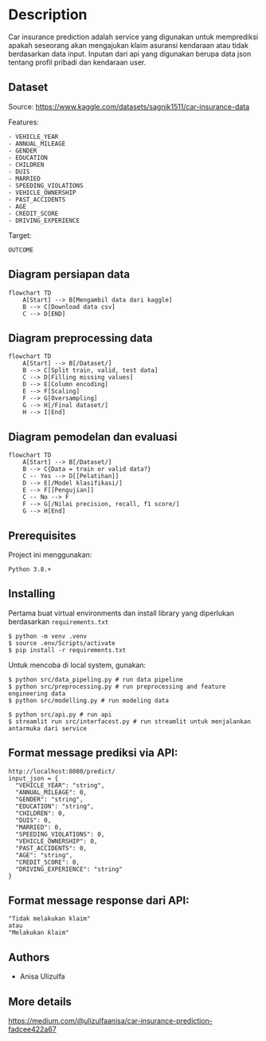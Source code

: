 # Description

Car insurance prediction adalah service yang digunakan untuk memprediksi apakah seseorang akan mengajukan klaim asuransi kendaraan atau tidak berdasarkan data input. Inputan dari api yang digunakan berupa data json tentang profil pribadi dan kendaraan user.

## Dataset

Source: https://www.kaggle.com/datasets/sagnik1511/car-insurance-data

Features: 

    - VEHICLE_YEAR
    - ANNUAL_MILEAGE
    - GENDER
    - EDUCATION
    - CHILDREN
    - DUIS
    - MARRIED
    - SPEEDING_VIOLATIONS
    - VEHICLE_OWNERSHIP
    - PAST_ACCIDENTS
    - AGE
    - CREDIT_SCORE
    - DRIVING_EXPERIENCE

Target:

    OUTCOME

## Diagram persiapan data

```mermaid
flowchart TD
    A[Start] --> B[Mengambil data dari kaggle]
    B --> C[Download data csv]
    C --> D[END]
```

## Diagram preprocessing data

```mermaid
flowchart TD
    A[Start] --> B[/Dataset/]
    B --> C[Split train, valid, test data]
    C --> D[Filling missing values]
    D --> E[Column encoding]
    E --> F[Scaling]
    F --> G[Oversampling]
    G --> H[/Final dataset/]
    H --> I[End]
```

## Diagram pemodelan dan evaluasi
```mermaid
flowchart TD
    A[Start] --> B[/Dataset/]
    B --> C{Data = train or valid data?}
    C -- Yes --> D[[Pelatihan]]
    D --> E[/Model klasifikasi/]
    E --> F[[Pengujian]]
    C -- No --> F
    F --> G[/Nilai precision, recall, f1 score/]
    G --> H[End]
```

## Prerequisites

Project ini menggunakan:
    
    Python 3.8.+

## Installing

Pertama buat virtual environments dan install library yang diperlukan berdasarkan `requirements.txt`

    $ python -m venv .venv
    $ source .env/Scripts/activate
    $ pip install -r requirements.txt

Untuk mencoba di local system, gunakan:
    
    $ python src/data_pipeling.py # run data pipeline
    $ python src/preprocessing.py # run preprocessing and feature engineering data
    $ python src/modelling.py # run modeling data

    $ python src/api.py # run api
    $ streamlit run src/interfacest.py # run streamlit untuk menjalankan antarmuka dari service

## Format message prediksi via API:

    http://localhost:8080/predict/
    input_json = {
      "VEHICLE_YEAR": "string",
      "ANNUAL_MILEAGE": 0,
      "GENDER": "string",
      "EDUCATION": "string",
      "CHILDREN": 0,
      "DUIS": 0,
      "MARRIED": 0,
      "SPEEDING_VIOLATIONS": 0,
      "VEHICLE_OWNERSHIP": 0,
      "PAST_ACCIDENTS": 0,
      "AGE": "string",
      "CREDIT_SCORE": 0,
      "DRIVING_EXPERIENCE": "string"
    }

## Format message response dari API:

    "Tidak melakukan klaim"
    atau
    "Melakukan klaim"

## Authors

* Anisa Ulizulfa

## More details

https://medium.com/@ulizulfaanisa/car-insurance-prediction-fadcee422a67